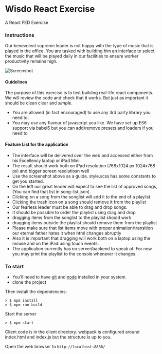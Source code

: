 # Wisdo React Exercise
A React FED Exercise

### Instructions

Our benevolent supreme leader is not happy with the type of music that is played in the office. You are tasked with
building him an interface to select the music that will be played daily in our facilities to ensure worker productivity remains high.

![Screenshot][screenshot1]

#### Guidelines

The purpose of this exercise is to test building real-life react components. We will review the code and check that it works.
But just as important it should be clean clear and _simple_.

+ You are allowed (in fact encouraged) to use any 3rd party library you need to.
+ You may use any flavour of javascript you like. We have set up ES6 support via babel6 but you can add/remove presets and loaders if you need to

#### Feature List for the application

+ The interface will be delivered over the web and accessed either from his Excellency laptop or iPad Mini.
 + The result should work both on iPad resolution (768x1024 px	1024x768 px) and bigger screen resolutiosn well
 + Use the screenshot above as a guide. style.scss has some constants to get you started.
+ On the left our great leader will expect to see the list of approved songs, (You can find that list in song-list.json).
+ Clicking on a song from the songlist will add it to the end of a playlist.
+ Clicking the trash icon on a song should remove it from the playlist
+ Our fearless leader must be able to drag and drop songs.
 + It should be possible to order the playlist using drag and drop
 + dragging items from the songlist to the playlist should work
 + dragging items outside the playlist should remove them from the playlist
 + Please make sure that list items move with proper animation/transition our eternal father hates it when html changes abruptly
 + Also it is important that dragging will work both on a laptop using the mouse and on the iPad using touch events.
+ The application currently has no server/backend to speak of. For now you may print the playlist to the console whenever it changes. 

### To start

* You'll need to have [git](https://git-scm.com/) and [node](https://nodejs.org/en/) installed in your system.
* clone the project


Then install the dependencies:

```
> $ npm install
> $ npm run build
```

Start the server
```
> $ npm start
```

Client code is in the client directory. webpack is configured around index.html and index.js but the structure is up to you.


Open the web browser to `http://localhost:8888/`

[screenshot1]: https://github.com/medicope/FED-Exercise/blob/master/docs/screenshot1.png "Screenshot"
